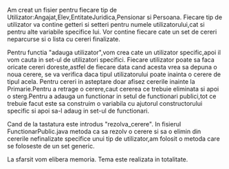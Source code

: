 Am creat un fisier pentru fiecare tip de Utilizator:Angajat,Elev,EntitateJuridica,Pensionar si Persoana.
Fiecare tip de utilizator va contine getteri si setteri pentru numele utilizatorului,cat si pentru alte 
variabile specifice lui. Vor contine fiecare cate un set de cereri neparcurse si o lista cu cereri finalizate.

Pentru functia "adauga utilizator",vom crea cate un utilizator specific,apoi il vom cauta in set-ul de
utilizatori specifici. Fiecare utilizator poate sa faca oricate cereri doreste,astfel de fiecare data cand acesta 
vrea sa depuna o noua cerere, se va verifica daca tipul utilizatorului poate inainta o cerere de tipul 
acela. Pentru cereri in asteptare doar afisez cererile inainte la Primarie.Pentru a retrage o cerere,caut 
cererea ce trebuie eliminata si apoi o sterg.Pentru a adauga un functionar in setul de functionari publici,tot
ce trebuie facut este sa construim o variabila cu ajutorul constructorului specific si apoi sa-l adaug in set-ul 
de functionari.

Cand de la tastatura este introdus "rezolva_cerere". In fisierul FunctionarPublic.java metoda ca sa rezolv o cerere
si sa o elimin din cererile nefinalizate specifice unui tip de utilizator,am folosit o metoda care se foloseste de un 
set generic.

La sfarsit vom elibera memoria.
Tema este realizata in totalitate.
